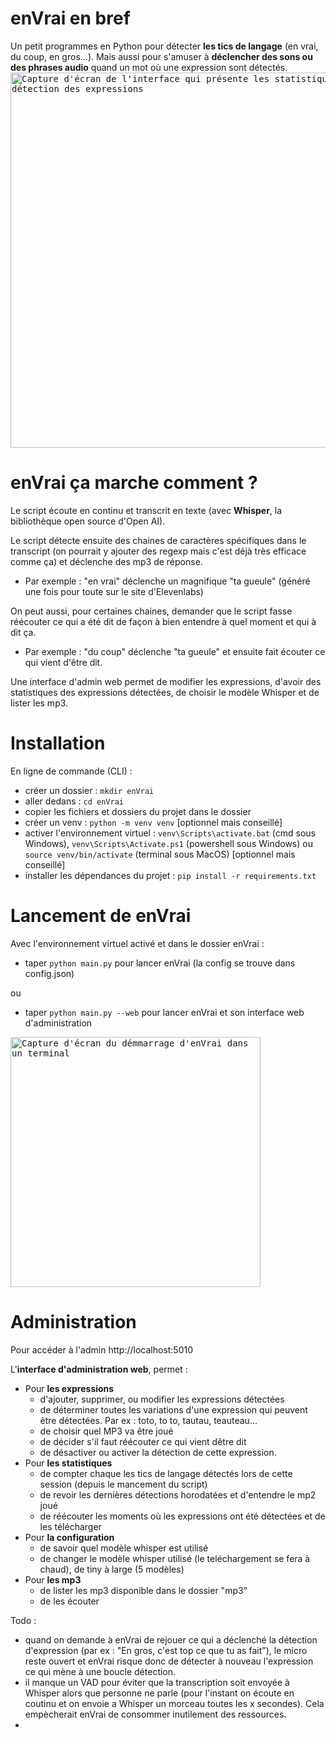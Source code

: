 # enVrai en bref
Un petit programmes en Python pour détecter **les tics de langage** (en vrai, du coup, en gros...). Mais aussi pour s'amuser à **déclencher des sons ou des phrases audio** quand un mot où une expression sont détectés.
<kbd><img width="600" alt="Capture d'écran de l'interface qui présente les statistiques de détection des expressions" src="https://github.com/user-attachments/assets/c29601c3-b03b-436a-833a-b2aea0d186ee" /></kbd>

# enVrai ça marche comment ?
Le script écoute en continu et transcrit en texte (avec **Whisper**, la bibliothèque open source d'Open AI).

Le script détecte ensuite des chaines de caractères spécifiques dans le transcript (on pourrait y ajouter des regexp mais c'est déjà très efficace comme ça) et déclenche des mp3 de réponse. 
- Par exemple : "en vrai" déclenche un magnifique "ta gueule" (généré une fois pour toute sur le site d'Elevenlabs)

On peut aussi, pour certaines chaines, demander que le script fasse réécouter ce qui a été dit de façon à bien entendre à quel moment et qui à dit ça.
- Par exemple : "du coup" déclenche "ta gueule" et ensuite fait écouter ce qui vient d'être dit.

Une interface d'admin web permet de modifier les expressions, d'avoir des statistiques des expressions détectées, de choisir le modèle Whisper et de lister les mp3.

# Installation
En ligne de commande (CLI) : 
- créer un dossier : `mkdir enVrai`
- aller dedans :  `cd enVrai`
- copier les fichiers et dossiers du projet dans le dossier
- créer un venv : `python -m venv venv` [optionnel mais conseillé]
- activer l'environnement virtuel : `venv\Scripts\activate.bat` (cmd sous Windows), `venv\Scripts\Activate.ps1` (powershell sous Windows) ou `source venv/bin/activate` (terminal sous MacOS) [optionnel mais conseillé]
- installer les dépendances du projet : `pip install -r requirements.txt`

# Lancement de enVrai
Avec l'environnement virtuel activé et dans le dossier enVrai : 
- taper `python main.py` pour lancer enVrai (la config se trouve dans config.json)

ou
- taper `python main.py --web` pour lancer enVrai et son interface web d'administration

<kbd><img width="400" alt="Capture d'écran du démmarrage d'enVrai dans un terminal" src="https://github.com/user-attachments/assets/2156e24e-d018-4bc8-aebe-5ee8d8c897c4" /></kbd>

# Administration
Pour accéder à l'admin http://localhost:5010

L'**interface d'administration web**, permet : 
- Pour **les expressions**
  - d'ajouter, supprimer, ou modifier les expressions détectées
  - de déterminer toutes les variations d'une expression qui peuvent être détectées. Par ex : toto, to to, tautau, teauteau...
  - de choisir quel MP3 va être joué
  - de décider s'il faut réécouter ce qui vient dêtre dit
  - de désactiver ou activer la détection de cette expression.
- Pour **les statistiques**
  - de compter chaque les tics de langage détectés lors de cette session (depuis le mancement du script)
  - de revoir les dernières détections horodatées et d'entendre le mp2 joué
  - de réécouter les moments où les expressions ont été détectées et de les télécharger
- Pour **la configuration**
  - de savoir quel modèle whisper est utilisé
  - de changer le modèle whisper utilisé (le teléchargement se fera à chaud), de tiny à large (5 modèles)
- Pour **les mp3**
  - de lister les mp3 disponible dans le dossier "mp3"
  - de les écouter

Todo :
- quand on demande à enVrai de rejouer ce qui a déclenché la détection d'expression (par ex : "En gros, c'est top ce que tu as fait"), le micro reste ouvert et enVrai risque donc de détecter à nouveau l'expression ce qui mène à une boucle détection.
- il manque un VAD pour éviter que la transcription soit envoyée à Whisper alors que personne ne parle (pour l'instant on écoute en coutinu et on envoie a Whisper un morceau toutes les x secondes). Cela empècherait enVrai de consommer inutilement des ressources.
- 
